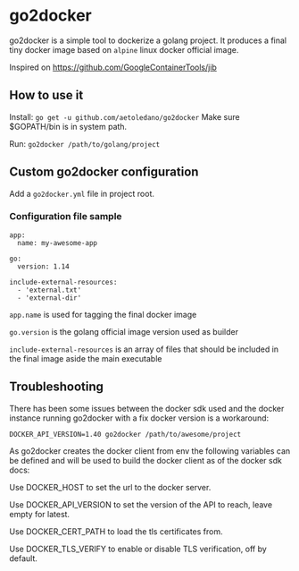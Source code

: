 # go2docker

go2docker is a simple tool to dockerize a golang project. It produces a final tiny docker image based on `alpine` linux docker official image. 

Inspired on https://github.com/GoogleContainerTools/jib

## How to use it

Install: `go get -u github.com/aetoledano/go2docker`
Make sure $GOPATH/bin is in system path.

Run: `go2docker /path/to/golang/project`

## Custom go2docker configuration
Add a `go2docker.yml` file in project root. 
### Configuration file sample
```
app:
  name: my-awesome-app

go:
  version: 1.14

include-external-resources:
  - 'external.txt'
  - 'external-dir'
```

`app.name` is used for tagging the final docker image

`go.version` is the golang official image version used as builder

 `include-external-resources` is an array of files that should be included in the final image aside the main executable
 
 ## Troubleshooting
 There has been some issues between the docker sdk used and the docker instance running go2docker with a fix docker version is a workaround:
 
 `DOCKER_API_VERSION=1.40 go2docker /path/to/awesome/project`
 
 As go2docker creates the docker client from env the following variables can be defined and will be used to build the docker client as of the docker sdk docs:
 
 Use DOCKER_HOST to set the url to the docker server.
 
 Use DOCKER_API_VERSION to set the version of the API to reach, leave empty for latest.
 
 Use DOCKER_CERT_PATH to load the tls certificates from.
 
 Use DOCKER_TLS_VERIFY to enable or disable TLS verification, off by default.
 
 